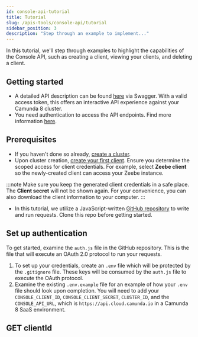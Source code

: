 ```yaml
---
id: console-api-tutorial
title: Tutorial
slug: /apis-tools/console-api/tutorial
sidebar_position: 3
description: "Step through an example to implement..."
---
```


In this tutorial, we'll step through examples to highlight the capabilities of the Console API, such as creating a client, viewing your clients, and deleting a client.

## Getting started

- A detailed API description can be found [here](https://console.cloud.camunda.io/customer-api/openapi/docs/#/) via Swagger. With a valid access token, this offers an interactive API experience against your Camunda 8 cluster.
- You need authentication to access the API endpoints. Find more information [here](/docs/apis-tools/console-api/authentication.md).

## Prerequisites

- If you haven't done so already, [create a cluster](/guides/assets/react-components/create-cluster.md).
- Upon cluster creation, [create your first client](/docs/guides/setup-client-connection-credentials.md). Ensure you determine the scoped access for client credentials. For example, select **Zeebe client** so the newly-created client can access your Zeebe instance.

:::note
Make sure you keep the generated client credentials in a safe place. The **Client secret** will not be shown again. For your convenience, you can also download the client information to your computer.
:::

- In this tutorial, we utilize a JavaScript-written [GitHub repository](https://github.com/camunda/camunda-api-tutorials) to write and run requests. Clone this repo before getting started.

## Set up authentication

To get started, examine the `auth.js` file in the GitHub repository. This is the file that will execute an OAuth 2.0 protocol to run your requests.

1. To set up your credentials, create an `.env` file which will be protected by the `.gitignore` file. These keys will be consumed by the `auth.js` file to execute the OAuth protocol.
2. Examine the existing `.env.example` file for an example of how your `.env` file should look upon completion. You will need to add your `CONSOLE_CLIENT_ID`, `CONSOLE_CLIENT_SECRET`, `CLUSTER_ID`, and the `CONSOLE_API_URL`, which is `https://api.cloud.camunda.io` in a Camunda 8 SaaS environment.

## GET clientId
